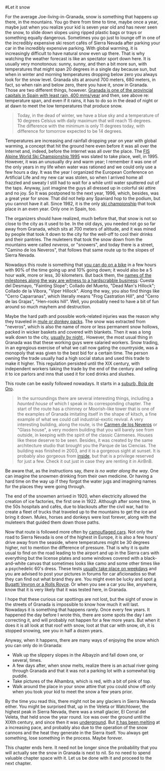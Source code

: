 #Let it snow

For the average Joe-living-in-Granada, snow is something that happens
up there, in the mountains. You go there from time to time, maybe once
a year, maybe just when you realize your kid is seven year old and has
never seen the snow, to slide down slopes using ripped plastic bags or
trays or something equally dangerous. Sometimes you go just to lounge
off in one of the incredibly expensive ski resort cafés of Sierra
Nevada after parking your car in the incredibly expensive
parking. With global warming, it is increasingly difficult to have
natural snow even up there. That is why watching the weather forecast
is like an spectator sport down here. It is usually very monotonous:
sunny, sunny, and then a bit more sun, with temperatures that might
span 20 degrees in a single day because sun, but when in winter and
morning temperatures dropping below zero you always look for the snow
level. Granada sits at around 700 meters, 680 meters, in fact, so when
rain and below zero, there you have it, snow in Granada. Those are two
different things,
however. [Granada is one of the provincial capitals in Spain with least rain, 400 mms/year](http://javiersevillano.es/PrecipitacionMediaAnual.htm#provincia)
and then, see above re: temperature span, and even if it rains, it has
to do so in the dead of night or at dawn to meet the low temperatures
that produce snow.

>Today, in the dead of winter, we have a blue sky and a temperature of
>10 degrees Celsius with daily maximum that will reach 15 degrees. The
>difference with the minimum is only 11 degrees today, with difference
>for tomorrow expected to be 14 degrees. 

Temperatures are increasing and rainfall dropping year on year with
global warming, a concept that hit the ground here even before it  was all over the
Internet and, indeed, before the Internet was all over the place. The
[FIS Alpine World Ski Championship 1995](https://en.wikipedia.org/wiki/FIS_Alpine_World_Ski_Championships_1996)
was slated to take place, well, in 1995. However, it was an unusually
dry and warm year; I remember it was one of the only years in my life
when water was rationed and we could only use a few hours a day. It
was the year I organized the European Conference on Artificial Life
and my new car was stolen, so when I arrived home all frazzled and
sweaty I still had to wait for a while until water sputtered out of
the taps. Anyway, just imagine the guys all dressed up in colorful ski
attire and no joy. So It was postponed to the next year, 1996, which,
besides, was a great year for snow. That did not help any Spaniard hop
to the podium, but you cannot have it all. Since 1982, it is the only
[ski championship](https://en.wikipedia.org/wiki/List_of_alpine_skiing_world_champions)
that took place in an even year. Only one in Spain, too. 

The organizers should have realized, much before that, that snow is
not so close to the city as it used to be. In the old days, you needed
not go so far away from Granada, which sits at 700 meters of altitude, and it was mined
by people that took it down to the city for the well-off to cool their
drinks and their pantries. The muleteers that took the snow down from
the mountains were called *neveros*, or "snowers", and today there is
a street, "Camino de los Neveros", that follows that same route up to
the slopes of Sierra Nevada.

Nowadays this route is something that
[you can do on a bike](http://josemerutass.blogspot.com.es/2007/01/camino-de-los-neveros-el-purche-los.html)
in a few hours with 90% of the time going up and 10% going down; it
would also be a 5 hour walk, more or less, 30 kilometers. But back
them, the
[names of the milestones along the way are witness to a hardscrabble business](http://www.magrama.gob.es/es/red-parques-nacionales/nuestros-parques/sierra-nevada/Camino_de_los_neveros_tcm7-311798.pdf):
Cuesta del Desmayo, "Fainting Slope"; Collado del Muerto, "Dead Man's
Hillock"; Collado de la Víbora, "Viper Hillock". Along the way, you
also find things like "Cerro Caparranas", which literally means "Frog
Castration Hill", and "Cerro de las Grajas", "Hen-rooks hill". Well,
you probably need to have a bit of fun around so much mayhem and
destruction.

Maybe the hard path and possible work-related injuries was the reason
why they traveled in [mule or donkey packs](https://www.youtube.com/watch?v=e-XBQMznOVQ). The snow was extracted
from "neveros", which is also the name of more or less permanent snow
hollows, packed in wicker baskets and covered with blankets. Then it
was a long walk down to the city,
[usually by night ](http://www.nevasport.com/nivalis/art/1927/El-oficio-de-nevero/). However,
the most usual thing in Granada was that these working guys were
salaried workers. Snow trading, in an egregious exercise of what we
call now gating the countryside, was a monopoly that was given to the
best bid for a certain time. The person owning the trade usually had a
high social status and used this trade to make it higher. This
regulation persisted until the XIX century, with independent workers
taking the trade by the end of the century and selling it to ice
parlors and inns that used it for iced drinks and slushes.

This route can be easily followed nowadays. It starts in a
[suburb, Bola de Oro](http://es.wikiloc.com/wikiloc/view.do?id=979719).

>In the surroundings there are several interesting things, including a
>*haunted house* of which I speak in its corresponding chapter. The
>start of the route has a chimney or Moorish-like tower that is one of
>the examples of Granada imitating itself in the shape of kitsch, a
>fine example of what we could call industrial-exotic revival. A very
>interesting building, along the route, is the
>[Carmen de los Neveros](http://www.jimenezbrasa.com/obras/carmen_de_los_neveros/)
>or "Glass house", a very modern building that you will barely see
>from outside, in keeping with the spirit of the classic
>Cármenes. Houses like these deserve to be seen. Besides, it was
>created by the same architecture studio that brought you the Parque
>de las Ciencias. The building was finished in 2003, and it is a
>gorgeous sight at sunset. It is probably also gorgeous from
>[inside](http://www.jimenezbrasa.com/obras/carmen_de_los_neveros/galeria/),
>but that is a privilege reserved for just a few. Check it out just in case
>they are renting it in AirBnB. 

Be aware that, as the instructions say, *there is no water along the
way*. One can imagine the snowmen drinking from their own medicine. Or
having a hard time on the way up if they forgot the water jugs and
imagining names for the places they were going through. 

The end of the snowmen arrived in 1920, when electricity allowed the
creation of ice factories, the first one in 1922. Although after some
time, in the 50s hospitals and cafés, due to blackouts after the civil
war, had to create a fleet of trucks that traveled up to the mountains
to get the ice and bring it down. Mules, horses and donkeys were lost
forever, along with the muleteers that guided them down those paths.

Now that route is followed more often by
[camouflaged cars](http://www.bmwfaq.com/threads/de-pruebas-de-coches-pillados-en-sierra-nevada-granada.622877/). Not
only the road to Sierra Nevada is one of the highest in Europe, it is
also a few hours' drive away from the seaside, where temperatures
might be 30 degrees higher, not to mention the difference of
pressure. That is why it is quite usual to find on the road leading to
the airport and up in the Sierra cars with everything but the license
plates and some windows covered with a black-and-white canvas that
sometimes looks like camo and some other times like a psychedelic 60's
dress. These tests
[usually take place on weekdays](http://www.ideal.es/granada/provincia-granada/201407/27/secretos-altura-sierra-nevada-20140726204405.html)
and you are advised to post your pictures in forums for car
aficionados so that they can find out what brand they are. You might
even be lucky and spot
[a Bugatti Veyron or a Rolls Royce](http://www.ideal.es/granada/20120726/local/granada/rolls-royce-prueba-coches-201207260200.html). Or
when you see a car you like, anywhere, know that it is very likely
that it was tested here, in Granada. 

I hope that these curious car spottings are not lost, but the sight of
snow in the streets of Granada is impossible to know how much it will last. Nowadays it
is something that happens rarely. Once every few years. It happened
the day before I wrote this, there are some spots the day I am
correcting it, and will probably not happen for a few more years. But when
it does  it is all look at that roof with snow, loot at that car with
snow, oh, it is stopped snowing, see you in half a dozen years. 

Anyway, when it happens, there are many ways of enjoying the snow
which you can only do in Granada: 

* Walk up the slippery slopes in the Albayzín and fall down one, or several, times.
* A few days after, when snow melts, realize there is an actual river going through Granada and
  that it was not a parking lot with a somewhat big puddle. 
* Take pictures of the Alhambra, which is red, with a bit of pink of top.
* Walk around the place in your snow attire that you could show off only when you
  took your kid to meet the snow a few years prior.

By the time you read this, there might not be any glaciers in Sierra
Nevada either. You might be surprised that, up in the Veleta or
Watchtower, the highest peak in Sierra Nevada, there was a small
glacier, El Corral del Veleta, that held snow the year
round. Ice was over the ground until the XIXth century, and since then
it was [underground](http://ireneu.blogspot.com.es/2015/10/glaciar-veleta-sierra-nevada.html). But [it has been melting](http://www.geocritiq.com/2013/10/el-hielo-glaciar-de-sierra-nevada-continua-derritiendose/)
at a increasing pace, and probably also due to the operation of the
snow cannons and the heat they generate in the Sierra itself. You
always get something, lose something in the process. Maybe forever. 

This chapter ends here. It need not be longer since the probability
that you will actually see the snow in Granada is next to nil. So no
need to spend valuable chapter space with it. Let us be done with it
and proceed to the next chapter. 

